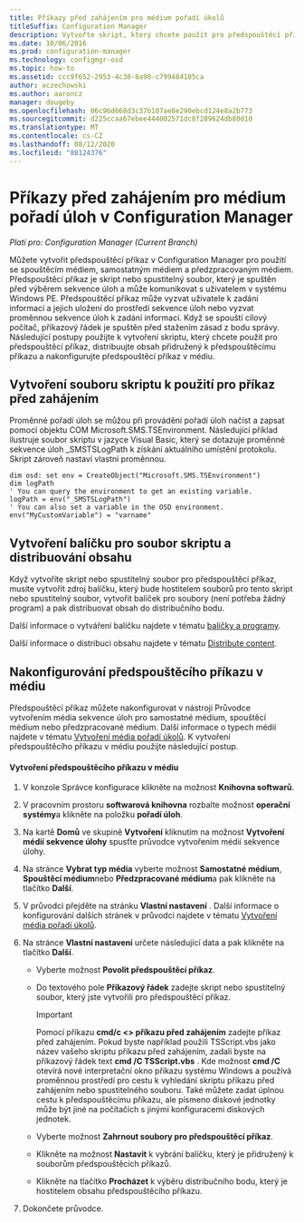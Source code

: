 ```yaml
---
title: Příkazy před zahájením pro médium pořadí úkolů
titleSuffix: Configuration Manager
description: Vytvořte skript, který chcete použít pro předspouštěcí příkaz, distribuujte obsah přidružený k předspouštěcímu příkazu a nakonfigurujte předspouštěcí příkaz v médiu.
ms.date: 10/06/2016
ms.prod: configuration-manager
ms.technology: configmgr-osd
ms.topic: how-to
ms.assetid: ccc9f652-2953-4c38-8a90-c799484105ca
author: aczechowski
ms.author: aaroncz
manager: dougeby
ms.openlocfilehash: 06c96d668d3c37b107ae8e290ebcd124e8a2b773
ms.sourcegitcommit: d225ccaa67ebee444002571dc8f289624db80d10
ms.translationtype: MT
ms.contentlocale: cs-CZ
ms.lasthandoff: 08/12/2020
ms.locfileid: "88124376"
---
```

# <a name="prestart-commands-for-task-sequence-media-in-configuration-manager"></a>Příkazy před zahájením pro médium pořadí úloh v Configuration Manager

*Platí pro: Configuration Manager (Current Branch)*

Můžete vytvořit předspouštěcí příkaz v Configuration Manager pro použití se spouštěcím médiem, samostatným médiem a předzpracovaným médiem. Předspouštěcí příkaz je skript nebo spustitelný soubor, který je spuštěn před výběrem sekvence úloh a může komunikovat s uživatelem v systému Windows PE. Předspouštěcí příkaz může vyzvat uživatele k zadání informací a jejich uložení do prostředí sekvence úloh nebo vyzvat proměnnou sekvence úloh k zadání informací. Když se spouští cílový počítač, příkazový řádek je spuštěn před stažením zásad z bodu správy. Následující postupy použijte k vytvoření skriptu, který chcete použít pro předspouštěcí příkaz, distribuujte obsah přidružený k předspouštěcímu příkazu a nakonfigurujte předspouštěcí příkaz v médiu.  

## <a name="create-a-script-file-to-use-for-the-prestart-command"></a>Vytvoření souboru skriptu k použití pro příkaz před zahájením  
 Proměnné pořadí úloh se můžou při provádění pořadí úloh načíst a zapsat pomocí objektu COM Microsoft.SMS.TSEnvironment. Následující příklad ilustruje soubor skriptu v jazyce Visual Basic, který se dotazuje proměnné sekvence úloh _SMSTSLogPath k získání aktuálního umístění protokolu. Skript zároveň nastaví vlastní proměnnou.  

``` VBScript
dim osd: set env = CreateObject("Microsoft.SMS.TSEnvironment")  
dim logPath  
' You can query the environment to get an existing variable.  
logPath = env("_SMSTSLogPath")  
' You can also set a variable in the OSD environment.  
env("MyCustomVariable") = "varname"  
```  

## <a name="create-a-package-for-the-script-file-and-distribute-the-content"></a>Vytvoření balíčku pro soubor skriptu a distribuování obsahu  
 Když vytvoříte skript nebo spustitelný soubor pro předspouštěcí příkaz, musíte vytvořit zdroj balíčku, který bude hostitelem souborů pro tento skript nebo spustitelný soubor, vytvořit balíček pro soubory (není potřeba žádný program) a pak distribuovat obsah do distribučního bodu.  

 Další informace o vytváření balíčku najdete v tématu [balíčky a programy](../../apps/deploy-use/packages-and-programs.md).  

 Další informace o distribuci obsahu najdete v tématu [Distribute content](../../core/servers/deploy/configure/deploy-and-manage-content.md#bkmk_distribute).  

## <a name="configure-the-prestart-command-in-media"></a>Nakonfigurování předspouštěcího příkazu v médiu  
 Předspouštěcí příkaz můžete nakonfigurovat v nástroji Průvodce vytvořením média sekvence úloh pro samostatné médium, spouštěcí médium nebo předzpracované médium. Další informace o typech médií najdete v tématu [Vytvoření média pořadí úkolů](../deploy-use/create-task-sequence-media.md). K vytvoření předspouštěcího příkazu v médiu použijte následující postup.  

#### <a name="to-create-a-prestart-command-in-media"></a>Vytvoření předspouštěcího příkazu v médiu  

1.  V konzole Správce konfigurace klikněte na možnost **Knihovna softwarů**.  

2.  V pracovním prostoru **softwarová knihovna** rozbalte možnost **operační systémy**a klikněte na položku **pořadí úloh**.  

3.  Na kartě **Domů** ve skupině **Vytvoření** kliknutím na možnost **Vytvoření médií sekvence úlohy** spusťte průvodce vytvořením médií sekvence úlohy.  

4.  Na stránce **Vybrat typ média** vyberte možnost **Samostatné médium**, **Spouštěcí médium**nebo **Předzpracované médium**a pak klikněte na tlačítko **Další**.  

5.  V průvodci přejděte na stránku **Vlastní nastavení** . Další informace o konfigurování dalších stránek v průvodci najdete v tématu [Vytvoření média pořadí úkolů](../deploy-use/create-task-sequence-media.md).  

6.  Na stránce **Vlastní nastavení** určete následující data a pak klikněte na tlačítko **Další**.  

    -   Vyberte možnost **Povolit předspouštěcí příkaz**.  

    -   Do textového pole **Příkazový řádek** zadejte skript nebo spustitelný soubor, který jste vytvořili pro předspouštěcí příkaz.  

        > [!IMPORTANT]  
        >  Pomocí příkazu **cmd/c <\> příkazu před zahájením** zadejte příkaz před zahájením. Pokud byste například použili TSScript.vbs jako název vašeho skriptu příkazu před zahájením, zadali byste na příkazový řádek text **cmd /C TSScript.vbs** . Kde možnost **cmd /C** otevírá nové interpretační okno příkazu systému Windows a používá proměnnou prostředí pro cestu k vyhledání skriptu příkazu před zahájením nebo spustitelného souboru. Také můžete zadat úplnou cestu k předspouštěcímu příkazu, ale písmeno diskové jednotky může být jiné na počítačích s jinými konfiguracemi diskových jednotek.  

    -   Vyberte možnost **Zahrnout soubory pro předspouštěcí příkaz**.  

    -   Klikněte na možnost **Nastavit** k vybrání balíčku, který je přidružený k souborům předspouštěcích příkazů.  

    -   Klikněte na tlačítko **Procházet** k výběru distribučního bodu, který je hostitelem obsahu předspouštěcího příkazu.  

7.  Dokončete průvodce.  
